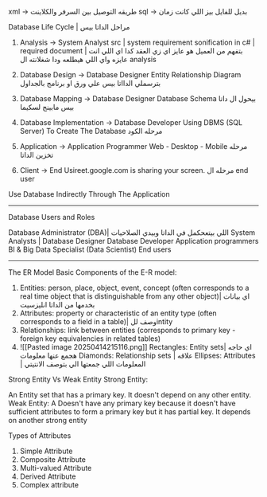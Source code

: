 xml -> طريقه التوصيل بين السرفر والكلاينت 
sql -> بديل للفايل بيز اللي كانت زمان

Database Life Cycle | مراحل الداتا بيس



1. Analysis -> System Analyst
src | system requirement sonification in c# | required document | بتفهم من العميل هو عايز اي زي العقد كدا اي اللي انت عايزه واي اللي هيطلعه ودا شغلانته ال analysis

2. Database Design -> Database Designer
Entity Relationship Diagram 
بترسملي الدااتا بيس علي ورق او برنامج بالجداول 
3. Database Mapping -> Database Designer
Database Schema
بيحول ال داتا بيس مابينج لسكيما
4. Database Implementation -> Database Developer
Using DBMS (SQL Server) To Create The Database
مرحله الكود
5. Application -> Application Programmer
Web - Desktop - Mobile
مرحله تخزين الداتا
6. Client -> End Usireet.google.com is sharing your screen.
مرحله ال end user 

Use Database Indirectly Through The Application


---
Database Users and Roles

Database Administrator (DBA)| اللي بيتعحكمل في الداتا وبيدي الصلاحيات 
System Analysts | 
Database Designer
Database Developer
Application programmers
BI & Big Data Specialist (Data Scientist)
End users

---

The ER Model
Basic Components of the E-R model:
1. Entities: person, place, object, event, concept (often corresponds to a real time object that is distinguishable from any other object)| اي بيانات بخدمها من الداتا انليزسيت
2. Attributes: property or characteristic of an entity type (often corresponds to a field in a table)| وصف للintity
3. Relationships: link between entities (corresponds to primary key - foreign key equivalencies in related tables)
4. ![[Pasted image 20250414215116.png]]
Rectangles: Entity sets| اي حاجه هجمع عنها معلومات
Diamonds: Relationship sets | علاقه
Ellipses: Attributes | المعلومات اللي جمعتها الي بتوصف الانتيتي

Strong Entity Vs Weak Entity
Strong Entity:

An Entity set that has a primary key.
It doesn't depend on any other entity.
Weak Entity:
A Doesn't have any primary key because it doesn't have sufficient attributes to form a primary key but it has partial key.
It depends on another strong entity

Types of Attributes
1. Simple Attribute
2. Composite Attribute
3. Multi-valued Attribute
4. Derived Attribute
5. Complex attribute